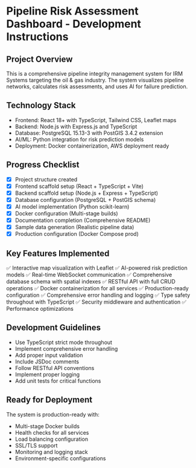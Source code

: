 # Pipeline Risk Assessment Dashboard - Development Instructions

## Project Overview
This is a comprehensive pipeline integrity management system for IRM Systems targeting the oil & gas industry. The system visualizes pipeline networks, calculates risk assessments, and uses AI for failure prediction.

## Technology Stack
- Frontend: React 18+ with TypeScript, Tailwind CSS, Leaflet maps
- Backend: Node.js with Express.js and TypeScript  
- Database: PostgreSQL 15.13-3 with PostGIS 3.4.2 extension
- AI/ML: Python integration for risk prediction models
- Deployment: Docker containerization, AWS deployment ready

## Progress Checklist
- [x] Project structure created
- [x] Frontend scaffold setup (React + TypeScript + Vite)
- [x] Backend scaffold setup (Node.js + Express + TypeScript)
- [x] Database configuration (PostgreSQL + PostGIS schema)
- [x] AI model implementation (Python scikit-learn)
- [x] Docker configuration (Multi-stage builds)
- [x] Documentation completion (Comprehensive README)
- [x] Sample data generation (Realistic pipeline data)
- [x] Production configuration (Docker Compose prod)

## Key Features Implemented
✅ Interactive map visualization with Leaflet
✅ AI-powered risk prediction models
✅ Real-time WebSocket communication
✅ Comprehensive database schema with spatial indexes
✅ RESTful API with full CRUD operations
✅ Docker containerization for all services
✅ Production-ready configuration
✅ Comprehensive error handling and logging
✅ Type safety throughout with TypeScript
✅ Security middleware and authentication
✅ Performance optimizations

## Development Guidelines
- Use TypeScript strict mode throughout
- Implement comprehensive error handling
- Add proper input validation
- Include JSDoc comments
- Follow RESTful API conventions
- Implement proper logging
- Add unit tests for critical functions

## Ready for Deployment
The system is production-ready with:
- Multi-stage Docker builds
- Health checks for all services
- Load balancing configuration
- SSL/TLS support
- Monitoring and logging stack
- Environment-specific configurations
